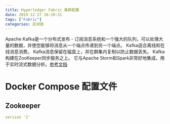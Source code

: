 ```yaml
---
title: Hyperledger Fabric 集群配置
date: 2019-12-27 16:10:31
tags: ["Fabric"]
categories: 区块链
---
```


Apache Kafka是一个分布式发布 - 订阅消息系统和一个强大的队列，可以处理大量的数据，并使您能够将消息从一个端点传递到另一个端点。 Kafka适合离线和在线消息消费。 Kafka消息保留在磁盘上，并在群集内复制以防止数据丢失。 Kafka构建在ZooKeeper同步服务之上。 它与Apache Storm和Spark非常好地集成，用于实时流式数据分析。[参考文档](http://kafka.apache.org/intro)
<!-- more -->

# Docker Compose 配置文件

## Zookeeper
```yaml
version '2'


```
